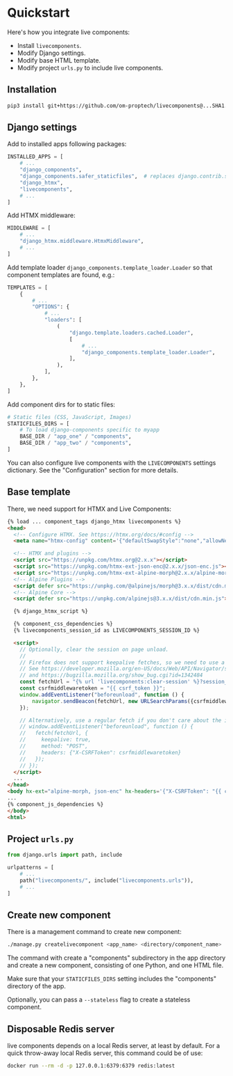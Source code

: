 # Quickstart

Here's how you integrate live components:

- Install `livecomponents`.
- Modify Django settings.
- Modify base HTML template.
- Modify project `urls.py` to include live components.

## Installation

```bash
pip3 install git+https://github.com/om-proptech/livecomponents@...SHA1.HERE...
```

## Django settings

Add to installed apps following packages:

```python
INSTALLED_APPS = [
    # ...
    "django_components",
    "django_components.safer_staticfiles",  # replaces django.contrib.staticfiles
    "django_htmx",
    "livecomponents",
    # ...
]
```

Add HTMX middleware:

```python
MIDDLEWARE = [
    # ...
    "django_htmx.middleware.HtmxMiddleware",
    # ...
]
```

Add template loader `django_components.template_loader.Loader`
so that component templates are found, e.g.:

```python
TEMPLATES = [
    {
        # ...
        "OPTIONS": {
            # ...
            "loaders": [
                (
                    "django.template.loaders.cached.Loader",
                    [
                        # ...
                        "django_components.template_loader.Loader",
                    ],
                ),
            ],
        },
    },
]
```

Add component dirs for to static files:

```python
# Static files (CSS, JavaScript, Images)
STATICFILES_DIRS = [
    # To load django-components specific to myapp
    BASE_DIR / "app_one" / "components",
    BASE_DIR / "app_two" / "components",
]
```

You can also configure live components with the `LIVECOMPONENTS` settings dictionary. See the "Configuration" section for more details.

## Base template

There, we need support for HTMX and Live Components:

```html
{% load ... component_tags django_htmx livecomponents %}
<head>
  <!-- Configure HTMX. See https://htmx.org/docs/#config -->
  <meta name="htmx-config" content='{"defaultSwapStyle":"none","allowNestedOobSwaps":false}'>

  <!-- HTMX and plugins -->
  <script src="https://unpkg.com/htmx.org@2.x.x"></script>
  <script src="https://unpkg.com/htmx-ext-json-enc@2.x.x/json-enc.js"></script>
  <script src="https://unpkg.com/htmx-ext-alpine-morph@2.x.x/alpine-morph.js"></script>
  <!-- Alpine Plugins -->
  <script defer src="https://unpkg.com/@alpinejs/morph@3.x.x/dist/cdn.min.js"></script>
  <!-- Alpine Core -->
  <script defer src="https://unpkg.com/alpinejs@3.x.x/dist/cdn.min.js"></script>

  {% django_htmx_script %}

  {% component_css_dependencies %}
  {% livecomponents_session_id as LIVECOMPONENTS_SESSION_ID %}

  <script>
    // Optionally, clear the session on page unload.
    //
    // Firefox does not support keepalive fetches, so we need to use a workaround.
    // See https://developer.mozilla.org/en-US/docs/Web/API/Navigator/sendBeacon
    // and https://bugzilla.mozilla.org/show_bug.cgi?id=1342484
    const fetchUrl = "{% url 'livecomponents:clear-session' %}?session_id={{ LIVECOMPONENTS_SESSION_ID }}";
    const csrfmiddlewaretoken = "{{ csrf_token }}";
    window.addEventListener("beforeunload", function () {
        navigator.sendBeacon(fetchUrl, new URLSearchParams({csrfmiddlewaretoken}))
    });

    // Alternatively, use a regular fetch if you don't care about the issue above.
    // window.addEventListener("beforeunload", function () {
    //   fetch(fetchUrl, {
    //     keepalive: true,
    //     method: "POST",
    //     headers: {"X-CSRFToken": csrfmiddlewaretoken}
    //   });
    // });
  </script>
  ...
</head>
<body hx-ext="alpine-morph, json-enc" hx-headers='{"X-CSRFToken": "{{ csrf_token }}"}'>
...
{% component_js_dependencies %}
</body>
<html>
```

## Project `urls.py`

```python
from django.urls import path, include

urlpatterns = [
    # ...
    path("livecomponents/", include("livecomponents.urls")),
    # ...
]
```

## Create new component

There is a management command to create new component:

```bash
./manage.py createlivecomponent <app_name> <directory/component_name>
```

The command with create a "components" subdirectory in the app directory and create a new component, consisting
of one Python, and one HTML file.

Make sure that your `STATICFILES_DIRS` setting includes the "components" directory of the app.

Optionally, you can pass a `--stateless` flag to create a stateless component.

## Disposable Redis server

live components depends on a local Redis server, at least by default.
For a quick throw-away local Redis server, this command could be of use:

```bash
docker run --rm -d -p 127.0.0.1:6379:6379 redis:latest
```
